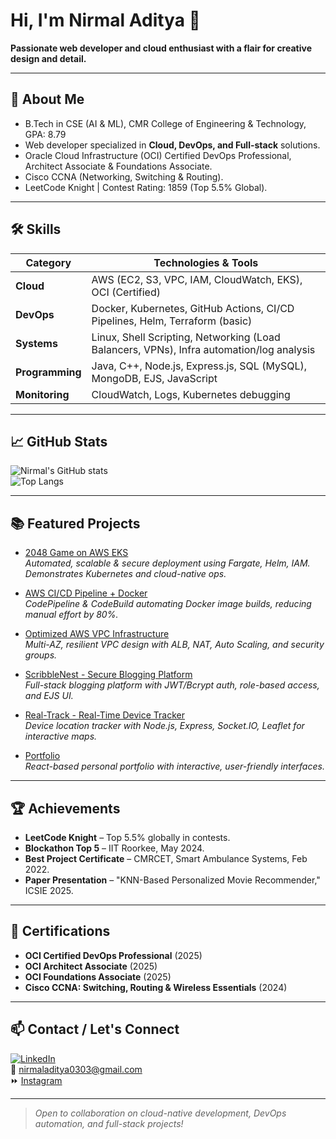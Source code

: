 
# Hi, I'm Nirmal Aditya 👋
**Passionate web developer and cloud enthusiast with a flair for creative design and detail.**
  
---

## 🚀 About Me
- B.Tech in CSE (AI & ML), CMR College of Engineering & Technology, GPA: 8.79
- Web developer specialized in **Cloud, DevOps, and Full-stack** solutions.
- Oracle Cloud Infrastructure (OCI) Certified DevOps Professional, Architect Associate & Foundations Associate.
- Cisco CCNA (Networking, Switching & Routing).
- LeetCode Knight | Contest Rating: 1859 (Top 5.5% Global).

---

## 🛠️ Skills 
| Category        | Technologies & Tools                                                                                |
|-----------------|----------------------------------------------------------------------------------------------------|
| **Cloud**       | AWS (EC2, S3, VPC, IAM, CloudWatch, EKS), OCI (Certified)                                          |
| **DevOps**      | Docker, Kubernetes, GitHub Actions, CI/CD Pipelines, Helm, Terraform (basic)                       |
| **Systems**     | Linux, Shell Scripting, Networking (Load Balancers, VPNs), Infra automation/log analysis            |
| **Programming** | Java, C++, Node.js, Express.js, SQL (MySQL), MongoDB, EJS, JavaScript                              |
| **Monitoring**  | CloudWatch, Logs, Kubernetes debugging                                                             |

---

## 📈 GitHub Stats
![Nirmal's GitHub stats](https://github-readme-stats.vercel.app/api?username=Nirmal-aditya&show_icons=true&theme=react)  
![Top Langs](https://github-readme-stats.vercel.app/api/top-langs/?username=Nirmal-aditya&layout=compact&theme=react)

---

## 📚 Featured Projects

- [2048 Game on AWS EKS](https://github.com/Nirmal-aditya/EKS-2048-game)  
  *Automated, scalable & secure deployment using Fargate, Helm, IAM. Demonstrates Kubernetes and cloud-native ops.*
  
- [AWS CI/CD Pipeline + Docker](https://github.com/Nirmal-aditya/AWS-CI-Project)  
  *CodePipeline & CodeBuild automating Docker image builds, reducing manual effort by 80%.* 

- [Optimized AWS VPC Infrastructure](https://github.com/Nirmal-aditya/Optimized-AWS-Cloud-Infrastructure-with-VPCs)  
  *Multi-AZ, resilient VPC design with ALB, NAT, Auto Scaling, and security groups.*

- [ScribbleNest - Secure Blogging Platform](https://github.com/Nirmal-aditya/ScribbleNest)  
  *Full-stack blogging platform with JWT/Bcrypt auth, role-based access, and EJS UI.*

- [Real-Track - Real-Time Device Tracker](https://github.com/Nirmal-aditya/Real-Track)  
  *Device location tracker with Node.js, Express, Socket.IO, Leaflet for interactive maps.*

- [Portfolio](https://github.com/Nirmal-aditya/Portfolio)  
  *React-based personal portfolio with interactive, user-friendly interfaces.*

---

## 🏆 Achievements
- **LeetCode Knight** – Top 5.5% globally in contests.
- **Blockathon Top 5** – IIT Roorkee, May 2024.
- **Best Project Certificate** – CMRCET, Smart Ambulance Systems, Feb 2022.
- **Paper Presentation** – "KNN-Based Personalized Movie Recommender," ICSIE 2025.

---

## 📃 Certifications
- **OCI Certified DevOps Professional** (2025)
- **OCI Architect Associate** (2025)
- **OCI Foundations Associate** (2025)
- **Cisco CCNA: Switching, Routing & Wireless Essentials** (2024)

---

## 📫 Contact / Let's Connect
[![LinkedIn](https://img.shields.io/badge/LinkedIn-Profile-blue?logo=linkedin)](https://www.linkedin.com/in/nirmaladitya)  
📧 nirmaladitya0303@gmail.com  
⏩ [Instagram](https://instagram.com/nirmal.aditya.03)

---

> *Open to collaboration on cloud-native development, DevOps automation, and full-stack projects!*
